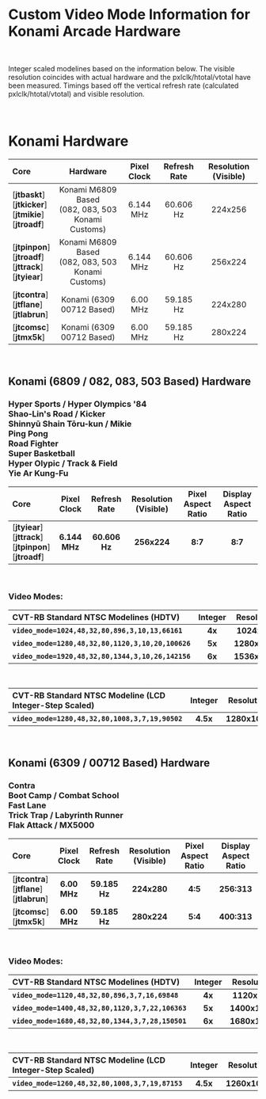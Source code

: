 
# Custom Video Mode Information for Konami Arcade Hardware

<br>

Integer scaled modelines based on the information below. The visible resolution coincides with actual hardware and the pxlclk/htotal/vtotal have been measured. Timings based off the vertical refresh rate (calculated pxlclk/htotal/vtotal) and visible resolution.

<br>

# Konami Hardware

| Core | Hardware | Pixel Clock | Refresh Rate | Resolution (Visible) |
|:--|:--:|:--:|:--:|:--:|
[**jtbaskt**]<br>[**jtkicker**]<br>[**jtmikie**]<br>[**jtroadf**] | Konami M6809 Based<br>(082, 083, 503 Konami Customs) | 6.144 MHz | 60.606 Hz | 224x256 |
[**jtpinpon**]<br>[**jtroadf**]<br>[**jttrack**]<br>[**jtyiear**] | Konami M6809 Based<br>(082, 083, 503 Konami Customs) | 6.144 MHz | 60.606 Hz | 256x224 |
[**jtcontra**]<br>[**jtflane**]<br>[**jtlabrun**] | Konami (6309<br>00712 Based) | 6.00 MHz | 59.185 Hz | 224x280 |
[**jtcomsc**]<br>[**jtmx5k**] | Konami (6309<br>00712 Based) | 6.00 MHz | 59.185 Hz | 280x224 |

<br>

## Konami (6809 / 082, 083, 503 Based) Hardware

### Hyper Sports / Hyper Olympics '84<br>Shao-Lin's Road / Kicker<br>Shinnyū Shain Tōru-kun / Mikie<br>Ping Pong<br>Road Fighter<br>Super Basketball<br>Hyper Olypic / Track & Field<br>Yie Ar Kung-Fu

| Core | Pixel Clock | Refresh Rate | Resolution (Visible) | Pixel Aspect Ratio | Display Aspect Ratio |
|:--|:--:|:--:|:--:|:--:|:--:|
[**jtyiear**]<br>[**jttrack**]<br>[**jtpinpon**]<br>[**jtroadf**] | **6.144 MHz** | **60.606 Hz** | **256x224** | **8:7** | **8:7** |

<br>

### Video Modes:

| CVT-RB Standard NTSC Modelines (HDTV) | Integer | Resolution | Horizontal |
|:--|:--:|:--:|:--:|
**`video_mode=1024,48,32,80,896,3,10,13,66161`**    | **4x** | **1024x896**  | **4x** |
**`video_mode=1280,48,32,80,1120,3,10,20,100626`**  | **5x** | **1280x1120** | **5x** |
**`video_mode=1920,48,32,80,1344,3,10,26,142156`**  | **6x** | **1536x1344** | **6x** |

<br>

| CVT-RB Standard NTSC Modeline (LCD Integer-Step Scaled) | Integer | Resolution | Horizontal | vscale_mode |
|:--|:--:|:--:|:--:|:--:|
**`video_mode=1280,48,32,80,1008,3,7,19,90502`** | **4.5x** | **1280x1008** | **5x** | **2** |

<br>

## Konami (6309 / 00712 Based) Hardware

### Contra<br>Boot Camp / Combat School<br>Fast Lane<br>Trick Trap / Labyrinth Runner<br>Flak Attack / MX5000

| Core | Pixel Clock | Refresh Rate | Resolution (Visible) | Pixel Aspect Ratio | Display Aspect Ratio |
|:--|:--:|:--:|:--:|:--:|:--:|
[**jtcontra**]<br>[**jtflane**]<br>[**jtlabrun**] | **6.00 MHz** | **59.185 Hz** | **224x280** | **4:5** | **256:313** |
[**jtcomsc**]<br>[**jtmx5k**] | **6.00 MHz** | **59.185 Hz** | **280x224** | **5:4** | **400:313** |

<br>

### Video Modes:

| CVT-RB Standard NTSC Modelines (HDTV) | Integer | Resolution | Horizontal |
|:--|:--:|:--:|:--:|
**`video_mode=1120,48,32,80,896,3,7,16,69848`**    | **4x** | **1120x896**  | **4x** |
**`video_mode=1400,48,32,80,1120,3,7,22,106363`**  | **5x** | **1400x1120** | **5x** |
**`video_mode=1680,48,32,80,1344,3,7,28,150501`**  | **6x** | **1680x1344** | **6x** |

<br>

| CVT-RB Standard NTSC Modeline (LCD Integer-Step Scaled) | Integer | Resolution | Horizontal | vscale_mode |
|:--|:--:|:--:|:--:|:--:|
**`video_mode=1260,48,32,80,1008,3,7,19,87153`** | **4.5x** | **1260x1008** | **5x** | **2** |

<br>
